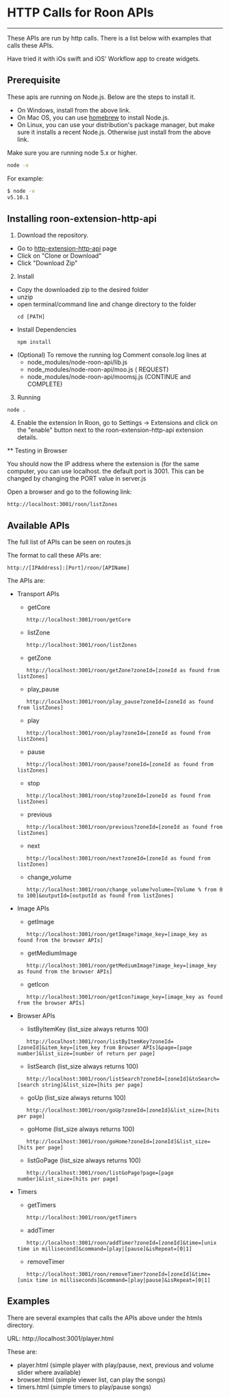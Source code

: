 # HTTP Calls for Roon APIs
---------------------------

These APIs are run by http calls.
There is a list below with examples that calls these APIs.

Have tried it with iOs swift and iOS' Workflow app to create widgets.

## Prerequisite

These apis are running on Node.js. Below are the steps to install it.

* On Windows, install from the above link.
* On Mac OS, you can use [homebrew](http://brew.sh) to install Node.js.
* On Linux, you can use your distribution's package manager, but make sure it installs a recent Node.js. Otherwise just install from the above link.

Make sure you are running node 5.x or higher.
```sh
node -v
```

For example:

```sh
$ node -v
v5.10.1
```

## Installing roon-extension-http-api

1. Download the repository.
* Go to [http-extension-http-api](https://github.com/st0g1e/roon-extension-http-api) page
* Click on "Clone or Download"
* Click "Download Zip"

2. Install
* Copy the downloaded zip to the desired folder
* unzip
* open terminal/command line and change directory to the folder
  ```
  cd [PATH]
  ```
* Install Dependencies
  ```
  npm install
  ```
* (Optional) To remove the running log
  Comment console.log lines at
  - node_modules/node-roon-api/lib.js
  - node_modules/node-roon-api/moo.js ( REQUEST)
  - node_modules/node-roon-api/moomsj.js (CONTINUE and COMPLETE)

3. Running
  ```
  node .
  ```
  
4. Enable the extension
   In Roon, go to Settings -> Extensions and click on the "enable" button next to the roon-extension-http-api extension details.
   
** Testing in Browser

You should now the IP address where the extension is (for the same computer, you can use localhost. the default port is 3001.
This can be changed by changing the PORT value in server.js

Open a browser and go to the following link:
```
http://localhost:3001/roon/listZones
```

## Available APIs
The full list of APIs can be seen on routes.js

The format to call these APIs are:
```
http://[IPAddress]:[Port]/roon/[APIName]
```

The APIs are:
* Transport APIs
  - getCore
  ```
     http://localhost:3001/roon/getCore
  ```
  - listZone
  ```
     http://localhost:3001/roon/listZones
  ```
  - getZone
  ```
     http://localhost:3001/roon/getZone?zoneId=[zoneId as found from listZones]
  ```
  - play_pause
  ```
     http://localhost:3001/roon/play_pause?zoneId=[zoneId as found from listZones]
  ```
  - play
  ```
     http://localhost:3001/roon/play?zoneId=[zoneId as found from listZones]
  ```
  - pause
  ```
     http://localhost:3001/roon/pause?zoneId=[zoneId as found from listZones]
  ```
  - stop
  ```
     http://localhost:3001/roon/stop?zoneId=[zoneId as found from listZones]
  ```
  - previous
  ```
     http://localhost:3001/roon/previous?zoneId=[zoneId as found from listZones]
  ```
  - next
  ```
     http://localhost:3001/roon/next?zoneId=[zoneId as found from listZones]
  ```
  - change_volume
  ```
     http://localhost:3001/roon/change_volume?volume=[Volume % from 0 to 100]&outputId=[outputId as found from listZones]
  ```
  
* Image APIs
  - getImage
  ```
     http://localhost:3001/roon/getImage?image_key=[image_key as found from the browser APIs]
  ```
  - getMediumImage
  ```
     http://localhost:3001/roon/getMediumImage?image_key=[image_key as found from the browser APIs]
  ```
  - getIcon
  ```
     http://localhost:3001/roon/getIcon?image_key=[image_key as found from the browser APIs]
  ```
  
* Browser APIs  
  - listByItemKey (list_size always returns 100)
  ```
     http://localhost:3001/roon/listByItemKey?zoneId=[zoneId]&item_key=[item_key from Browser APIs]&page=[page number]&list_size=[number of return per page]
  ```
  - listSearch (list_size always returns 100)
  ```
     http://localhost:3001/roon/listSearch?zoneId=[zoneId]&toSearch=[search string]&list_size=[hits per page]
  ```
  - goUp (list_size always returns 100)
  ```
     http://localhost:3001/roon/goUp?zoneId=[zoneId]&list_size=[hits per page]
  ```
  - goHome (list_size always returns 100)
  ```
     http://localhost:3001/roon/goHome?zoneId=[zoneId]&list_size=[hits per page]
  ```
  - listGoPage (list_size always returns 100)
  ```
     http://localhost:3001/roon/listGoPage?page=[page number]&list_size=[hits per page]
  ```
 

* Timers
  - getTimers
  ```
     http://localhost:3001/roon/getTimers
  ```
  - addTimer
  ```
     http://localhost:3001/roon/addTimer?zoneId=[zoneId]&time=[unix time in millisecond]&command=[play|[pause]&isRepeat=[0|1]
  ```
  - removeTimer
  ```
     http://localhost:3001/roon/removeTimer?zoneId=[zoneId]&time=[unix time in milliseconds]&command=[play|pause]&isRepeat=[0|1]
  ```

## Examples
There are several examples that calls the APIs above under the htmls directory.

URL: http://localhost:3001/player.html

These are: 
- player.html (simple player with play/pause, next, previous and volume slider where available)
- browser.html (simple viewer list, can play the songs)
- timers.html (simple timers to play/pause songs)

